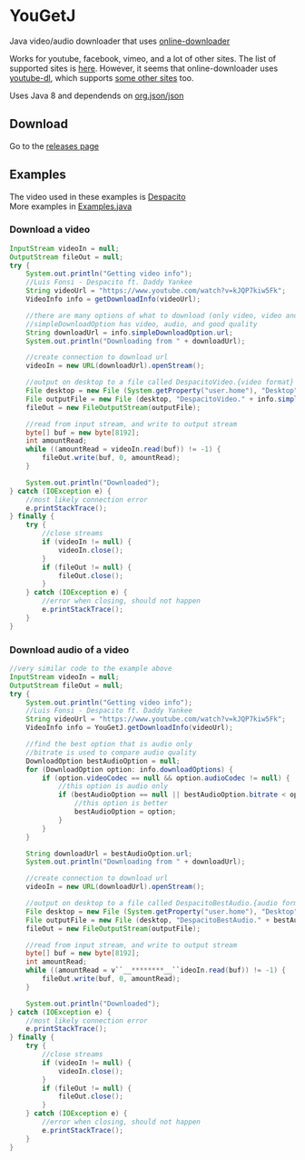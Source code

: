 # YouGetJ
Java video/audio downloader that uses [online-downloader](https://www.online-downloader.com)  

Works for youtube, facebook, vimeo, and a lot of other sites. The list of supported sites is [here](https://www.online-downloader.com/Supported-Sites). However, it seems that online-downloader uses [youtube-dl](https://github.com/rg3/youtube-dl), which supports [some other sites](https://rg3.github.io/youtube-dl/supportedsites.html) too.  
  
Uses Java 8 and dependends on [org.json/json](https://mvnrepository.com/artifact/org.json/json)

## Download
Go to the [releases page](https://github.com/XMB5/YouGetJ/releases)

## Examples
The video used in these examples is [Despacito](https://www.youtube.com/watch?v=kJQP7kiw5Fk)  
More examples in [Examples.java](src/main/java/com/shfdevelopment/yougetj/Examples.java)
### Download a video
```java
InputStream videoIn = null;
OutputStream fileOut = null;
try {
    System.out.println("Getting video info");
    //Luis Fonsi - Despacito ft. Daddy Yankee
    String videoUrl = "https://www.youtube.com/watch?v=kJQP7kiw5Fk";
    VideoInfo info = getDownloadInfo(videoUrl);

    //there are many options of what to download (only video, video and audio, only audio)
    //simpleDownloadOption has video, audio, and good quality
    String downloadUrl = info.simpleDownloadOption.url;
    System.out.println("Downloading from " + downloadUrl);

    //create connection to download url
    videoIn = new URL(downloadUrl).openStream();

    //output on desktop to a file called DespacitoVideo.{video format}
    File desktop = new File (System.getProperty("user.home"), "Desktop");
    File outputFile = new File (desktop, "DespacitoVideo." + info.simpleDownloadOption.filenameExtension);
    fileOut = new FileOutputStream(outputFile);

    //read from input stream, and write to output stream
    byte[] buf = new byte[8192];
    int amountRead;
    while ((amountRead = videoIn.read(buf)) != -1) {
        fileOut.write(buf, 0, amountRead);
    }

    System.out.println("Downloaded");
} catch (IOException e) {
    //most likely connection error
    e.printStackTrace();
} finally {
    try {
        //close streams
        if (videoIn != null) {
            videoIn.close();
        }
        if (fileOut != null) {
            fileOut.close();
        }
    } catch (IOException e) {
        //error when closing, should not happen
        e.printStackTrace();
    }
}
```
### Download audio of a video
```java
//very similar code to the example above
InputStream videoIn = null;
OutputStream fileOut = null;
try {
    System.out.println("Getting video info");
    //Luis Fonsi - Despacito ft. Daddy Yankee
    String videoUrl = "https://www.youtube.com/watch?v=kJQP7kiw5Fk";
    VideoInfo info = YouGetJ.getDownloadInfo(videoUrl);

    //find the best option that is audio only
    //bitrate is used to compare audio quality
    DownloadOption bestAudioOption = null;
    for (DownloadOption option: info.downloadOptions) {
        if (option.videoCodec == null && option.audioCodec != null) {
            //this option is audio only
            if (bestAudioOption == null || bestAudioOption.bitrate < option.bitrate) {
                //this option is better
                bestAudioOption = option;
            }
        }
    }

    String downloadUrl = bestAudioOption.url;
    System.out.println("Downloading from " + downloadUrl);

    //create connection to download url
    videoIn = new URL(downloadUrl).openStream();

    //output on desktop to a file called DespacitoBestAudio.{audio format}
    File desktop = new File (System.getProperty("user.home"), "Desktop");
    File outputFile = new File (desktop, "DespacitoBestAudio." + bestAudioOption.filenameExtension);
    fileOut = new FileOutputStream(outputFile);

    //read from input stream, and write to output stream
    byte[] buf = new byte[8192];
    int amountRead;
    while ((amountRead = v``__********__``ideoIn.read(buf)) != -1) {
        fileOut.write(buf, 0, amountRead);
    }

    System.out.println("Downloaded");
} catch (IOException e) {
    //most likely connection error
    e.printStackTrace();
} finally {
    try {
        //close streams
        if (videoIn != null) {
            videoIn.close();
        }
        if (fileOut != null) {
            fileOut.close();
        }
    } catch (IOException e) {
        //error when closing, should not happen
        e.printStackTrace();
    }
}
```